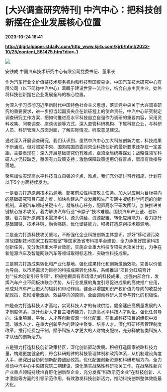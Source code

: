 # [大兴调查研究特刊] 中汽中心：把科技创新摆在企业发展核心位置

**2023-10-24 18:41**

**http://digitalpaper.stdaily.com/http_www.kjrb.com/kjrb/html/2023-10/25/content_561475.htm?div=-1**

![](http://digitalpaper.stdaily.com/http_www.kjrb.com/kjrb/images/2023-10/25/05/3513699_lix_1698031489965_b.jpg)

安铁成 中国汽车技术研究中心有限公司党委书记、董事长

 作为汽车行业全价值链技术服务机构和科技型国资央企，中国汽车技术研究中心有限公司（以下简称中汽中心）着眼于建设世界一流企业，结合自身主责主业，始终将科技创新摆在企业发展全局的核心位置。

 为深入学习贯彻习近平新时代中国特色社会主义思想，落实党中央关于大兴调查研究的重要要求，进一步担当起国资央企在新征程上的使命责任，中汽中心研究制定调查研究工作方案，把如何推进高水平科技自立自强作为调研的重要内容，采用资料收集、问卷调查、座谈访谈等方式，深入直管科研机构、下属科技企业，与科研人员、科研管理人员面对面，了解实际情况，听取意见建议。

 通过深入开展调查研究，我们认识到，虽然中汽中心加大科技创新力度，科技成果不断涌现，但对照党中央、国务院国资委对央企科技创新的最新要求还存在一定差距，主要表现在：深入开展基础研究仍有难点，亟须全局统筹谋划；战略性领军科研人才仍较缺乏，亟须有力政策支持；激励保障政策运用仍有盲点，亟须有效指导落地。

 聚焦加快实现高水平科技自立自强的卡点、难点，我们充分研讨可行措施，计划在以下5个方面持续发力。

 一是着力打造原创技术策源地，部署前沿性科技攻关任务。加大以应用为目标导向的基础研究项目布局力度，加快构建从产业发展和生产实践中凝练科学问题的创新机制，识别汽车领域关键卡点，凝练核心任务，配置高水平研发团队，加快推进关键核心技术攻关，着力解决汽车行业“卡脖子”技术难题。围绕汽车产业链、创新链，着力提升原创技术需求牵引、源头供给、资源配置、转化应用能力，着力提升基础固链、技术补链、融合强链、优化塑链能力，积极打造原创技术策源地。

 二是全力打造科技攻关重地，不断强化企业科技创新主体意识。抓好“移动源污染排放控制技术国家工程实验室”等国家及省市科技平台建设，全力承担好国家科技创新任务，充分发挥重大平台效能，实施企业重大科技专项技术攻关计划，力争在新能源汽车及智能网联汽车等领域取得标志性、突破性科技成果。

 三是努力打造成果转化和产业化基地，强化成果转化和创新激励效能。完善以价值为导向、以市场需求为目标的科技成果转化体系，系统推进“项目分红培育计划”“技术创新引导专项”，积极挖掘具有市场潜力的科技成果。加强内部合作，发挥汽车产业不同板块联合优势，从行业发展的角度引导促进成果的高效推广应用，形成对汽车产业更大的辐射和带动作用。健全以增加知识产权价值为导向的收益分配政策，贯彻增量激励、效益导向的原则，全面调动科研人员参与转化的积极性。

 四是奋力打造科技人才高地，实现科技人才的有效供给。健全适应高质量发展的人才制度体系，提升创新人才自主培养能力，打造高水平科技人才队伍。强化任务导向，注重项目、平台、人才等创新资源一体化配置，在重点科技项目的组织中发现、锻炼人才，在重大创新平台的建设中聚集、培养人才。深化科研经费管理制度改革，推行经费包干制，赋予科技人才更大的人财物支配权，充分释放各类科技人才队伍的创新活力。

 五是强力打造科技创新政策特区，深化创新驱动发展。积极打造国家战略科技力量，构建更加健全的、符合科研规律的科技管理体制和政策体系，从机制建设角度入手，研究出台协同创新配套鼓励政策。优化配置创新资源和科研布局方向，全力推动中汽中心中央研究院二期建设，深化落实战略性科研攻关工作。在战略性新兴产业重点领域持续培育孵化创新型企业，充分发挥“科改示范企业”在科技创新、人才激励等方面的引领示范作用，有效激发科技创新活力，推动科技创新整体效能最大化。